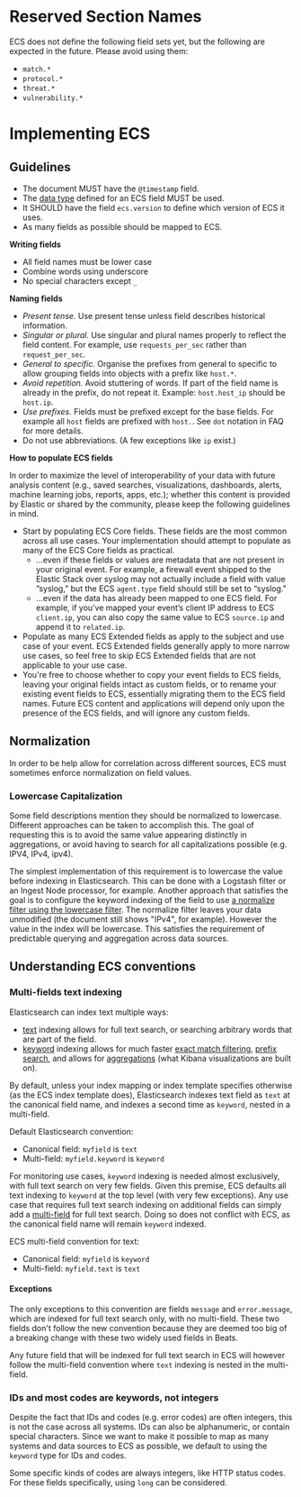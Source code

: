 # <a name="reserved-names"></a>Reserved Section Names

ECS does not define the following field sets yet, but the following are expected
in the future. Please avoid using them:

- `match.*`
- `protocol.*`
- `threat.*`
- `vulnerability.*`

# <a name="implementing-ecs"></a>Implementing ECS

## Guidelines

* The document MUST have the `@timestamp` field.
* The [data type](https://www.elastic.co/guide/en/elasticsearch/reference/current/mapping-types.html)
  defined for an ECS field MUST be used.
* It SHOULD have the field `ecs.version` to define which version of ECS it uses.
* As many fields as possible should be mapped to ECS.

**Writing fields**

* All field names must be lower case
* Combine words using underscore
* No special characters except `_`

**Naming fields**

* *Present tense.* Use present tense unless field describes historical information.
* *Singular or plural.* Use singular and plural names properly to reflect the field content. For example, use `requests_per_sec` rather than `request_per_sec`.
* *General to specific.* Organise the prefixes from general to specific to allow grouping fields into objects with a prefix like `host.*`.
* *Avoid repetition.* Avoid stuttering of words. If part of the field name is already in the prefix, do not repeat it. Example: `host.host_ip` should be `host.ip`.
* *Use prefixes.* Fields must be prefixed except for the base fields. For example all `host` fields are prefixed with `host.`. See `dot` notation in FAQ for more details.
* Do not use abbreviations. (A few exceptions like `ip` exist.)

**How to populate ECS fields**

In order to maximize the level of interoperability of your data with future analysis content
(e.g., saved searches, visualizations, dashboards, alerts, machine learning jobs,
reports, apps, etc.); whether this content is provided by Elastic
or shared by the community, please keep the following guidelines in mind.


* Start by populating ECS Core fields. These fields are the most common across
  all use cases. Your implementation should attempt to populate as many of
  the ECS Core fields as practical.
  * ...even if these fields or values are metadata that are not present in your
    original event. For example, a firewall event shipped to the Elastic Stack
    over syslog may not actually include a field with value ”syslog,” but the
    ECS `agent.type` field should still be set to “syslog."
  * ...even if the data has already been mapped to one ECS field. For example,
    if you’ve mapped your event’s client IP address to ECS `client.ip`, you can
    also copy the same value to ECS `source.ip` and append it to `related.ip`.
* Populate as many ECS Extended fields as apply to the subject and use case of
  your event. ECS Extended fields generally apply to more narrow use cases,
  so feel free to skip ECS Extended fields that are not applicable to your use case.
* You're free to choose whether to copy your event fields to ECS fields,
  leaving your original fields intact as custom fields, or to rename your existing
  event fields to ECS, essentially migrating them to the ECS field names.
  Future ECS content and applications will depend only upon the presence of
  the ECS fields, and will ignore any custom fields.

## Normalization

In order to be help allow for correlation across different sources, ECS must sometimes
enforce normalization on field values.

### Lowercase Capitalization

Some field descriptions mention they should be normalized to lowercase. Different approaches
can be taken to accomplish this. The goal of requesting this is to avoid the same value
appearing distinctly in aggregations, or avoid having to search for all capitalizations possible (e.g. IPV4, IPv4, ipv4).

The simplest implementation of this requirement is to lowercase the value before indexing in Elasticsearch.
This can be done with a Logstash filter or an Ingest Node processor, for example. Another approach that
satisfies the goal is to configure the keyword indexing of the field to use
[a normalize filter using the lowercase filter](https://www.elastic.co/guide/en/elasticsearch/reference/current/normalizer.html).
The normalize filter leaves your data unmodified (the document still shows "IPv4", for example).
However the value in the index will be lowercase. This satisfies the requirement of
predictable querying and aggregation across data sources.

## Understanding ECS conventions

### Multi-fields text indexing

Elasticsearch can index text multiple ways:

* [text](https://www.elastic.co/guide/en/elasticsearch/reference/current/text.html)
  indexing allows for full text search, or searching arbitrary words that
  are part of the field.
* [keyword](https://www.elastic.co/guide/en/elasticsearch/reference/current/keyword.html)
  indexing allows for much faster
  [exact match filtering](https://www.elastic.co/guide/en/elasticsearch/reference/current/query-dsl-term-query.html),
  [prefix search](https://www.elastic.co/guide/en/elasticsearch/reference/current/query-dsl-prefix-query.html),
  and allows for [aggregations](https://www.elastic.co/guide/en/elasticsearch/reference/current/search-aggregations.html)
  (what Kibana visualizations are built on).

By default, unless your index mapping or index template specifies otherwise
(as the ECS index template does),
Elasticsearch indexes text field as `text` at the canonical field name,
and indexes a second time as `keyword`, nested in a multi-field.

Default Elasticsearch convention:

* Canonical field: `myfield` is `text`
* Multi-field: `myfield.keyword` is `keyword`

For monitoring use cases, `keyword` indexing is needed almost exclusively, with
full text search on very few fields. Given this premise, ECS defaults
all text indexing to `keyword` at the top level (with very few exceptions).
Any use case that requires full text search indexing on additional fields
can simply add a [multi-field](https://www.elastic.co/guide/en/elasticsearch/reference/current/multi-fields.html)
for full text search. Doing so does not conflict with ECS,
as the canonical field name will remain `keyword` indexed.

ECS multi-field convention for text:

* Canonical field: `myfield` is `keyword`
* Multi-field: `myfield.text` is `text`

#### Exceptions

The only exceptions to this convention are fields `message` and `error.message`,
which are indexed for full text search only, with no multi-field.
These two fields don't follow the new convention because they are deemed too big
of a breaking change with these two widely used fields in Beats.

Any future field that will be indexed for full text search in ECS will however
follow the multi-field convention where `text` indexing is nested in the multi-field.

### IDs and most codes are keywords, not integers

Despite the fact that IDs and codes (e.g. error codes) are often integers,
this is not the case across all systems. IDs can also be alphanumeric, or contain
special characters.
Since we want to make it possible to map as many systems and data sources
to ECS as possible, we default to using the `keyword` type for IDs and codes.

Some specific kinds of codes are always integers, like HTTP status codes.
For these fields specifically, using `long` can be considered.
